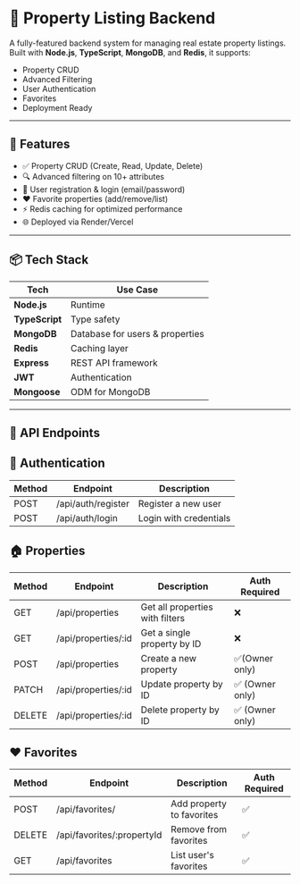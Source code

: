 # 🏡 Property Listing Backend

A fully-featured backend system for managing real estate property listings. Built with **Node.js**, **TypeScript**, **MongoDB**, and **Redis**, it supports:

- Property CRUD
- Advanced Filtering
- User Authentication
- Favorites
- Deployment Ready

---

## 🚀 Features

- ✅ Property CRUD (Create, Read, Update, Delete)
- 🔍 Advanced filtering on 10+ attributes
- 👤 User registration & login (email/password)
- ❤️ Favorite properties (add/remove/list)
- ⚡ Redis caching for optimized performance
- 🌐 Deployed via Render/Vercel 

---

## 📦 Tech Stack

| Tech           | Use Case                           |
|----------------|------------------------------------|
| **Node.js**    | Runtime                            |
| **TypeScript** | Type safety                        |
| **MongoDB**    | Database for users & properties    |
| **Redis**      | Caching layer                      |
| **Express**    | REST API framework                 |
| **JWT**        | Authentication                     |
| **Mongoose**   | ODM for MongoDB                    |

---

## 🔌 API Endpoints
## 👤 Authentication
| Method |	Endpoint| 	Description |
| -------| ---------| --------------|
POST |	/api/auth/register |	Register a new user |
POST |	/api/auth/login	| Login with credentials |

## 🏠 Properties
| Method	| Endpoint| 	Description |	Auth Required |
| ------- |---------|---------------|-------------|
GET	| /api/properties	| Get all properties with filters|	❌
GET	| /api/properties/:id	| Get a single property by ID	|❌
POST	| /api/properties	| Create a new property|	✅(Owner only)
PATCH	| /api/properties/:id	| Update property by ID	|✅ (Owner only)
DELETE	| /api/properties/:id	| Delete property by ID|	✅ (Owner only)

## ❤️ Favorites
| Method |	Endpoint | 	Description | 	Auth Required |
|--------| ----------| -------------| -----------------|
POST	| /api/favorites/|	Add property to favorites|	✅
DELETE	| /api/favorites/:propertyId |	Remove from favorites|	✅
GET 	|/api/favorites	|List user's favorites |	✅

